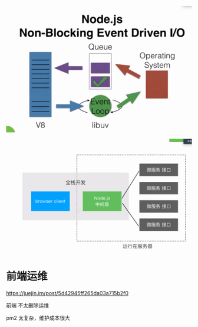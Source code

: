 ![image-20191203104630955](assets/image-20191203104630955.png)



![image-20191203110602880](assets/image-20191203110602880.png)



# 前端运维

https://juejin.im/post/5d42945ff265da03a715b2f0

前端 不太删除运维

pm2 太复杂，维护成本很大